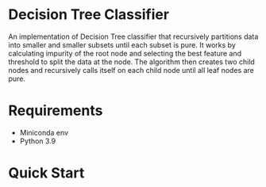 # Decision Tree Classifier

An implementation of Decision Tree classifier that recursively partitions data into smaller and smaller subsets until each subset is pure. It works by calculating impurity of
the root node and selecting the best feature and threshold to split the data at the node. The algorithm then creates two child nodes and recursively calls itself on each child node until all leaf nodes are pure.

# Requirements

- Miniconda env
- Python 3.9

# Quick Start


